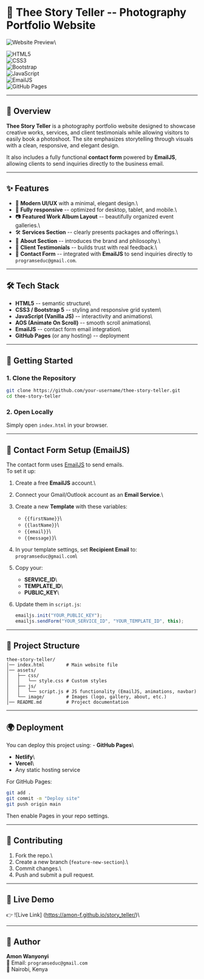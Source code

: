 # 📖 Thee Story Teller -- Photography Portfolio Website

![Website Preview](./assets/image/preview.png)\

![HTML5](https://img.shields.io/badge/HTML5-E34F26?style=for-the-badge&logo=html5&logoColor=white)\
![CSS3](https://img.shields.io/badge/CSS3-1572B6?style=for-the-badge&logo=css3&logoColor=white)\
![Bootstrap](https://img.shields.io/badge/Bootstrap-7952B3?style=for-the-badge&logo=bootstrap&logoColor=white)\
![JavaScript](https://img.shields.io/badge/JavaScript-F7E017?style=for-the-badge&logo=javascript&logoColor=black)\
![EmailJS](https://img.shields.io/badge/EmailJS-FF6C37?style=for-the-badge&logo=gmail&logoColor=white)\
![GitHub
Pages](https://img.shields.io/badge/Deployed%20on-GitHub%20Pages-121013?style=for-the-badge&logo=github&logoColor=white)

------------------------------------------------------------------------

## 📌 Overview

**Thee Story Teller** is a photography portfolio website designed to
showcase creative works, services, and client testimonials while
allowing visitors to easily book a photoshoot. The site emphasizes
storytelling through visuals with a clean, responsive, and elegant
design.

It also includes a fully functional **contact form** powered by
**EmailJS**, allowing clients to send inquiries directly to the business
email.

------------------------------------------------------------------------

## ✨ Features

-   🎨 **Modern UI/UX** with a minimal, elegant design.\
-   📱 **Fully responsive** -- optimized for desktop, tablet, and
    mobile.\
-   📷 **Featured Work Album Layout** -- beautifully organized event
    galleries.\
-   🛠️ **Services Section** -- clearly presents packages and offerings.\
-   👤 **About Section** -- introduces the brand and philosophy.\
-   💬 **Client Testimonials** -- builds trust with real feedback.\
-   📩 **Contact Form** -- integrated with **EmailJS** to send inquiries
    directly to `programseduc@gmail.com`.

------------------------------------------------------------------------

## 🛠️ Tech Stack

-   **HTML5** -- semantic structure\
-   **CSS3 / Bootstrap 5** -- styling and responsive grid system\
-   **JavaScript (Vanilla JS)** -- interactivity and animations\
-   **AOS (Animate On Scroll)** -- smooth scroll animations\
-   **EmailJS** -- contact form email integration\
-   **GitHub Pages** (or any hosting) -- deployment

------------------------------------------------------------------------

## 🚀 Getting Started

### 1. Clone the Repository

``` bash
git clone https://github.com/your-username/thee-story-teller.git
cd thee-story-teller
```

### 2. Open Locally

Simply open `index.html` in your browser.

------------------------------------------------------------------------

## 📩 Contact Form Setup (EmailJS)

The contact form uses [EmailJS](https://www.emailjs.com) to send
emails.\
To set it up:

1.  Create a free **EmailJS** account.\

2.  Connect your Gmail/Outlook account as an **Email Service**.\

3.  Create a new **Template** with these variables:

    -   `{{firstName}}`\
    -   `{{lastName}}`\
    -   `{{email}}`\
    -   `{{message}}`\

4.  In your template settings, set **Recipient Email** to:\
    `programseduc@gmail.com`\

5.  Copy your:

    -   **SERVICE_ID**\
    -   **TEMPLATE_ID**\
    -   **PUBLIC_KEY**\

6.  Update them in `script.js`:

    ``` javascript
    emailjs.init("YOUR_PUBLIC_KEY");
    emailjs.sendForm("YOUR_SERVICE_ID", "YOUR_TEMPLATE_ID", this);
    ```

------------------------------------------------------------------------

## 📂 Project Structure

    thee-story-teller/
    │── index.html        # Main website file
    │── assets/
    │   ├── css/
    │   │   └── style.css # Custom styles
    │   ├── js/
    │   │   └── script.js # JS functionality (EmailJS, animations, navbar)
    │   └── image/        # Images (logo, gallery, about, etc.)
    │── README.md         # Project documentation

------------------------------------------------------------------------

## 🌍 Deployment

You can deploy this project using: - **GitHub Pages**\
- **Netlify**\
- **Vercel**\
- Any static hosting service

For GitHub Pages:

``` bash
git add .
git commit -m "Deploy site"
git push origin main
```

Then enable Pages in your repo settings.

------------------------------------------------------------------------

## 🤝 Contributing

1.  Fork the repo.\
2.  Create a new branch (`feature-new-section`).\
3.  Commit changes.\
4.  Push and submit a pull request.

------------------------------------------------------------------------

## 📸 Live Demo

👉 ![Live Link] (https://amon-f.github.io/story_teller/)\

------------------------------------------------------------------------

## 👤 Author

**Amon Wanyonyi**\
📧 Email: `programseduc@gmail.com`\
📍 Nairobi, Kenya
